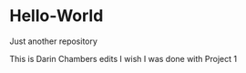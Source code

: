 # Hello-World
Just another repository

This is Darin Chambers edits 
I wish I was done with Project 1
